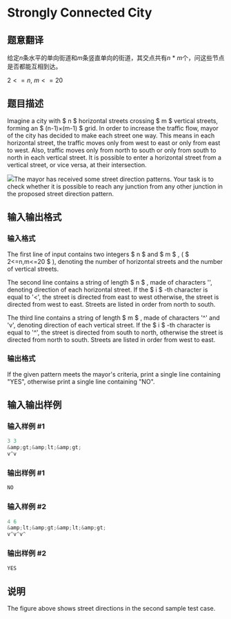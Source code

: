# Strongly Connected City

## 题意翻译

给定$n$条水平的单向街道和$m$条竖直单向的街道，其交点共有$n$ * $m$个，问这些节点是否都能互相到达。

$2 <= n$, $m <= 20$

## 题目描述

Imagine a city with $ n $ horizontal streets crossing $ m $ vertical streets, forming an $ (n-1)×(m-1) $ grid. In order to increase the traffic flow, mayor of the city has decided to make each street one way. This means in each horizontal street, the traffic moves only from west to east or only from east to west. Also, traffic moves only from north to south or only from south to north in each vertical street. It is possible to enter a horizontal street from a vertical street, or vice versa, at their intersection.

![](https://cdn.luogu.com.cn/upload/vjudge_pic/CF475B/7015745b6e36cd9d1741bb00e67e81a4ab310705.png)The mayor has received some street direction patterns. Your task is to check whether it is possible to reach any junction from any other junction in the proposed street direction pattern.

## 输入输出格式

### 输入格式

The first line of input contains two integers $ n $ and $ m $ , ( $ 2<=n,m<=20 $ ), denoting the number of horizontal streets and the number of vertical streets.

The second line contains a string of length $ n $ , made of characters '', denoting direction of each horizontal street. If the $ i $ -th character is equal to '<', the street is directed from east to west otherwise, the street is directed from west to east. Streets are listed in order from north to south.

The third line contains a string of length $ m $ , made of characters '^' and 'v', denoting direction of each vertical street. If the $ i $ -th character is equal to '^', the street is directed from south to north, otherwise the street is directed from north to south. Streets are listed in order from west to east.

### 输出格式

If the given pattern meets the mayor's criteria, print a single line containing "YES", otherwise print a single line containing "NO".

## 输入输出样例

### 输入样例 #1

```cpp
3 3
&amp;gt;&amp;lt;&amp;gt;
v^v

```
### 输出样例 #1

```cpp
NO

```
### 输入样例 #2

```cpp
4 6
&amp;lt;&amp;gt;&amp;lt;&amp;gt;
v^v^v^

```
### 输出样例 #2

```cpp
YES

```
## 说明

The figure above shows street directions in the second sample test case.

